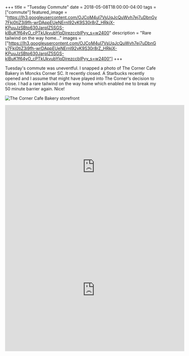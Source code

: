 +++
title =  "Tuesday Commute"
date = 2018-05-08T18:00:00-04:00
tags = ["commute"]
featured_image = "https://lh3.googleusercontent.com/OJCoM4uI7VsUqJcQuWvh7ej7uDbnGy7Fkj0tiZ3i9fh-wrDAppEUeNErnI92vK9S30r8rZ_HRkjX-KPuuJzSBtp630JarpIZ5SGS-klBuK1f64yO_cPTkUkvubYlqDirezccblPyy_s=w2400"
description = "Rare tailwind on the way home..."
images = ["https://lh3.googleusercontent.com/OJCoM4uI7VsUqJcQuWvh7ej7uDbnGy7Fkj0tiZ3i9fh-wrDAppEUeNErnI92vK9S30r8rZ_HRkjX-KPuuJzSBtp630JarpIZ5SGS-klBuK1f64yO_cPTkUkvubYlqDirezccblPyy_s=w2400"]
+++

Tuesday's commute was uneventful. I snapped a photo of The Corner Cafe Bakery in Moncks Corner SC. It recently closed. A Starbucks recently opened and I assume that might have played into The Corner's decision to close. I had a rare tailwind on the way home which enabled me to break my 50 minute barrier again. Nice!

![The Corner Cafe Bakery storefront](https://lh3.googleusercontent.com/OJCoM4uI7VsUqJcQuWvh7ej7uDbnGy7Fkj0tiZ3i9fh-wrDAppEUeNErnI92vK9S30r8rZ_HRkjX-KPuuJzSBtp630JarpIZ5SGS-klBuK1f64yO_cPTkUkvubYlqDirezccblPyy_s=w2400)

<iframe height='405' width='590' frameborder='0' allowtransparency='true' scrolling='no' src='https://www.strava.com/activities/1557410374/embed/f55a05e07da9ac20a526758b3c42e77088e3d805'></iframe>

<iframe height='405' width='590' frameborder='0' allowtransparency='true' scrolling='no' src='https://www.strava.com/activities/1558769435/embed/0533d5dbbf939bf62eda7bcbb2c7cee40c8d7d6e'></iframe>

